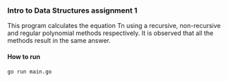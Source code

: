 ### Intro to Data Structures assignment 1

This program calculates the equation Tn using a recursive, non-recursive and regular polynomial methods respectively. It is observed that all the methods result in the same answer.

#### How to run 
```
go run main.go
```

